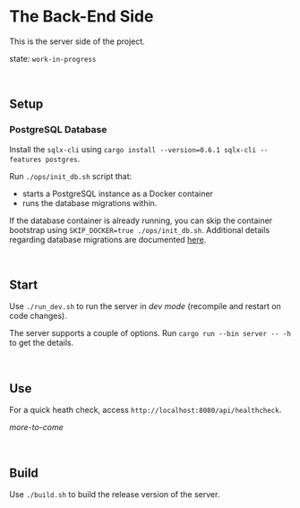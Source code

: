 # The Back-End Side

This is the server side of the project.

state: `work-in-progress`

<br/>

## Setup

### PostgreSQL Database

Install the `sqlx-cli` using `cargo install --version=0.6.1 sqlx-cli --features postgres`.

Run `./ops/init_db.sh` script that:
- starts a PostgreSQL instance as a Docker container
- runs the database migrations within.

If the database container is already running, you can skip the container bootstrap using `SKIP_DOCKER=true ./ops/init_db.sh`. Additional details regarding database migrations are documented [here](./ops/readme.md).

<br/>

## Start

Use `./run_dev.sh` to run the server in _dev mode_ (recompile and restart on code changes).

The server supports a couple of options. Run `cargo run --bin server -- -h` to get the details.

<br/>

## Use

For a quick heath check, access `http://localhost:8080/api/healthcheck`.

_more-to-come_

<br/>

## Build

Use `./build.sh` to build the release version of the server.
